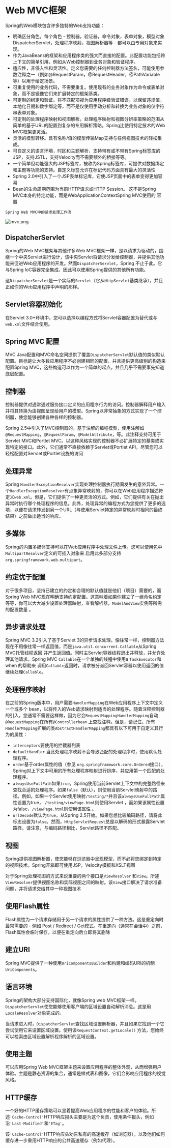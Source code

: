 #   Web MVC框架

Spring的Web模块包含许多独特的Web支持功能：
-   明确区分角色。每个角色 - 控制器，验证器，命令对象，表单对象，模型对象DispatcherServlet，处理程序映射，视图解析器等 - 都可以由专用对象来实现。
-   作为JavaBeans的框架和应用程序类的强大而直接的配置。此配置功能包括跨上下文的简单引用，例如从Web控制器到业务对象和验证程序。
-   适应性，非侵入性和灵活性。定义您需要的任何控制器方法签名，可能使用参数注释之一（例如@RequestParam，@RequestHeader，@PathVariable等）以用于给定场景。
-   可重复使用的业务代码，不需要重复。使用现有的业务对象作为命令或表单对象，而不是镜像它们来扩展特定的框架基类。
-   可定制的绑定和验证。将不匹配项视为应用程序级验证错误，以保留违规值，本地化日期和数字绑定等，而不是仅使用手动分析和转换为业务对象的仅字符串表单对象。
-   可定制的处理程序映射和视图解析。处理程序映射和视图分辨率策略的范围从简单的基于URL的配置到复杂的专用解析策略。Spring比使用特定技术的Web MVC框架更灵活。
-   灵活的模型转移。具有名称/值的模型传输Map支持与任何视图技术的轻松集成。
-   可自定义的语言环境，时区和主题解析，支持带有或不带有Spring标签库的JSP，支持JSTL，支持Velocity而不需要额外的桥接等等。
-   一个简单但功能强大的JSP标签库，被称为Spring标签库，可提供对数据绑定和主题等功能的支持。自定义标签允许在标记代码方面具有最大的灵活性
-   Spring 2.0中引入了一个JSP表单标记库，它使JSP页面中的表单变得更加容易
-   Bean的生命周期范围为当前HTTP请求或HTTP Session。 这不是Spring MVC本身的特定功能，而是WebApplicationContextSpring MVC使用的 容器

`Spring Web MVC中的请求处理工作流`

![mvc.png](image/mvc.png)


##  DispatcherServlet

Spring的Web MVC框架与其他许多Web MVC框架一样，是以请求为驱动的，围绕一个中央Servlet进行设计，该中央Servlet将请求分发给控制器，并提供其他功能来促进Web应用程序的开发。然而`DispatcherServlet`，Spring 不止于此。它与Spring IoC容器完全集成，因此可以使用Spring提供的其他所有功能。

这`DispatcherServlet`是一个实际的`Servlet`（它从`HttpServlet`基类继承），并且正如你的Web应用程序中声明的那样。


##  Servlet容器初始化

在Servlet 3.0+环境中，您可以选择以编程方式将Servlet容器配置为替代或与`web.xml`文件结合使用。


##  Spring MVC 配置

MVC Java配置和MVC命名空间提供了覆盖`DispatcherServlet`默认值的类似默认配置。目标是让大多数应用程序不必创建相同的配置，并且提供更高级别的构造来配置Spring MVC，这些构造可以作为一个简单的起点，并且几乎不需要事先知道底层配置。


##  控制器

控制器提供对通常通过服务接口定义的应用程序行为的访问。控制器解释用户输入并将其转换为由视图呈现给用户的模型。Spring以非常抽象的方式实现了一个控制器，使您能够创建各种各样的控制器。

Spring 2.5中引入了MVC控制器的，基于注解的编程模型，使用注解如`@RequestMapping`，`@RequestParam`，`@ModelAttribute`，等。此注释支持可用于Servlet MVC和Portlet MVC。以这种风格实现的控制器不必扩展特定的基类或实现特定的接口。此外，它们通常不直接依赖于Servlet或Portlet API，尽管您可以轻松配置对Servlet或Portlet设施的访问


##  处理异常

Spring `HandlerExceptionResolver`实现处理控制器执行期间发生的意外异常。一个`HandlerExceptionResolver`有点象异常映射的，你可以在Web应用程序描述符定义`web.xml`。但是，它们提供了一种更灵活的方式。例如，它们提供有关在抛出异常时执行哪个处理程序的信息。此外，处理异常的编程方式为您提供了更多的选项，以便在请求转发到另一个URL（与使用Servlet特定的异常映射时相同的最终结果）之前做出适当的响应。


##  多媒体

Spring的内置多媒体支持可以在Web应用程序中处理文件上传。您可以使用包中`MultipartResolver`定义的可插入对象来 启用此多部分支持`org.springframework.web.multipart`。



##  约定优于配置

对于很多项目，坚持已建立的约定和合理的默认值就是他们（项目）需要的，而Spring Web MVC现在明确支持约定配置。这意味着如果你建立了一组命名约定等等，你可以大大减少设置处理器映射，查看解析器，`ModelAndView`实例等所需的配置数量 。



##  异步请求处理

Spring MVC 3.2引入了基于Servlet 3的异步请求处理。像往常一样，控制器方法现在不用像往常一样返回值，而是`java.util.concurrent.Callable`从Spring MVC托管线程返回 并产生返回值。同时主Servlet容器线程退出并释放，并允许处理其他请求。Spring MVC `Callable`在一个单独的线程中使用a `TaskExecutor`和when 的帮助来 调用`Callable`返回时，请求被分派回Servlet容器以使用返回的值继续处理`Callable`。




##  处理程序映射

在之前的Spring版本中，用户需要`HandlerMapping`在Web应用程序上下文中定义一个或多个 bean，以将传入的Web请求映射到适当的处理程序。随着注释控制器的引入，您通常不需要这样做，因为它会`RequestMappingHandlerMapping`自动`@RequestMapping`在所有`@Controllerbean` 上查找注释。但是，请记住，所有`HandlerMapping`扩展的类`AbstractHandlerMapping`都具有以下可用于自定义其行为的属性：
-   `interceptors`要使用的拦截器列表
-   `defaultHandler` 当此处理程序映射不会导致匹配的处理程序时，使用默认处理程序。
-   `order`基于order属性的值（参见 `org.springframework.core.Ordered`接口），Spring对上下文中可用的所有处理程序映射进行排序，并应用第一个匹配的处理程序。
-   `alwaysUseFullPath`如果`true`，Spring使用当前Servlet上下文中的完整路径来查找合适的处理程序。如果`false`（默认），则使用当前Servlet映射中的路径。例如，如果一个Servlet使用映射`/testing/*`并且该`alwaysUseFullPath`属性设置为true， `/testing/viewPage.html`则使用Servlet ，而如果该属性设置为false，`/viewPage.html`则使用该属性 。
-   `urlDecode`默认为`true`，从Spring 2.5开始。如果您想比较编码路径，请将此标志设置为`false`。然而，`HttpServletRequest`总是以解码的形式暴露Servlet路径。请注意，与编码路径相比，Servlet路径不匹配。



##  视图

Spring提供视图解析器，使您能够在浏览器中呈现模型，而不必将您绑定到特定的视图技术。Spring开箱即可使用JSP，Velocity模板和XSLT视图

对于Spring处理视图的方式来说重要的两个接口是`ViewResolver` 和`View`。所述`ViewResolver`提供视图名称和实际视图之间的映射。该`View`接口解决了请求准备问题，并将请求交给其中一种视图技术



##  使用Flash属性

Flash属性为一个请求存储用于另一个请求的属性提供了一种方法。这是重定向时最常需要的 - 例如 Post / Redirect / Get模式。在重定向（通常在会话中）之前，Flash属性会临时保存，以便在重定向后立即将其删除


##  建立URI

Spring MVC提供了一种使用`UriComponentsBuilder`和构建和编码URI的机制 `UriComponents`。



##  语言环境

Spring的架构大部分支持国际化，就像Spring web MVC框架一样。`DispatcherServlet`使您能够使用客户端的区域设置自动解析消息。这是用`LocaleResolver`对象完成的。

当请求进入时，`DispatcherServlet`查找区域设置解析器，并且如果它找到一个它尝试使用它来设置区域设置。使用该`RequestContext.getLocale()` 方法，您始终可以检索由区域设置解析程序解析的区域设置。



##  使用主题

可以应用Spring Web MVC框架主题来设置应用程序的整体外观，从而增强用户体验。主题是静态资源的集合，通常是样式表和图像，它们会影响应用程序的视觉风格。



##  HTTP缓存

一个好的HTTP缓存策略可以显着提高Web应用程序的性能和客户的体验。所述`'Cache-Control'`HTTP响应报头主要是为这个负责，使用条件报头，例如沿`'Last-Modified'`和`'ETag'`。

该`'Cache-Control'`HTTP响应头劝告私有的高速缓存（如浏览器），以及他们如何缓存进一步重用HTTP响应的公共高速缓存（例如代理）。


